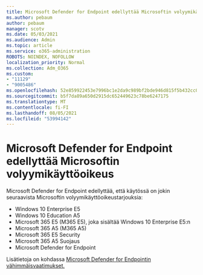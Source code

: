 ```yaml
---
title: Microsoft Defender for Endpoint edellyttää Microsoftin volyymikäyttöoikeus
ms.author: pebaum
author: pebaum
manager: scotv
ms.date: 05/03/2021
ms.audience: Admin
ms.topic: article
ms.service: o365-administration
ROBOTS: NOINDEX, NOFOLLOW
localization_priority: Normal
ms.collection: Adm_O365
ms.custom:
- "11129"
- "9005486"
ms.openlocfilehash: 52e859922453e7996bc1e2da9c989bf2bde946d815f5b432cc079d94feca4b9b
ms.sourcegitcommit: b5f7da89a650d2915dc652449623c78be6247175
ms.translationtype: MT
ms.contentlocale: fi-FI
ms.lasthandoff: 08/05/2021
ms.locfileid: "53994142"
---
```

# <a name="microsoft-defender-for-endpoint-requires-microsoft-volume-licensing"></a>Microsoft Defender for Endpoint edellyttää Microsoftin volyymikäyttöoikeus

Microsoft Defender for Endpoint edellyttää, että käytössä on jokin seuraavista Microsoftin volyymikäyttöoikeustarjouksia:

- Windows 10 Enterprise E5
- Windows 10 Education A5
- Microsoft 365 E5 (M365 E5), joka sisältää Windows 10 Enterprise E5:n
- Microsoft 365 A5 (M365 A5)
- Microsoft 365 E5 Security
- Microsoft 365 A5 Suojaus
- Microsoft Defender for Endpoint

Lisätietoja on kohdassa [Microsoft Defender for Endpointin vähimmäisvaatimukset.](https://docs.microsoft.com/microsoft-365/security/defender-endpoint/minimum-requirements)